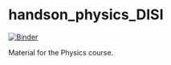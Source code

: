 # handson_physics_DISI
[![Binder](https://mybinder.org/badge_logo.svg)](https://mybinder.org/v2/gh/andrediluca/handson_physics_DISI/HEAD)

Material for the Physics course.
